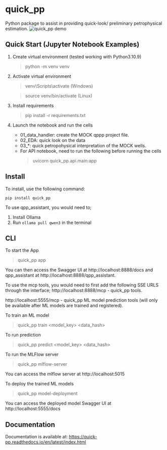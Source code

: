 # quick_pp

Python package to assist in providing quick-look/ preliminary petrophysical estimation.
![quick_pp demo](docs/static/quick_pp_demo.gif)

## Quick Start (Jupyter Notebook Examples)
1. Create virtual environment (tested working with Python3.10.9)
    > python -m venv venv
2. Activate virtual environment
    > venv\Scripts\activate (Windows)

    > source venv/bin/activate (Linux)
3. Install requirements
    > pip install -r requirements.txt

4. Launch the notebook and run the cells
    - 01_data_handler: create the MOCK qppp project file.
    - 02_EDA: quick look on the data
    - 03_*: quick petropohysical interpretation of the MOCK wells.
    - For API notebook, need to run the following before running the cells
        > uvicorn quick_pp.api.main:app

## Install
To install, use the following command:  
  
  `pip install quick_pp`

To use qpp_assistant, you would need to;
1. Install Ollama
2. Run `ollama pull qwen3` in the terminal

## CLI
To start the App 
> quick_pp app

You can then access the Swagger UI at http://localhost:8888/docs and qpp_assistant at http://localhost:8888/qpp_assistant.

To use the mcp tools, you would need to first add the following SSE URLS through the interface;
http://localhost:8888/mcp - quick_pp tools.

http://localhost:5555/mcp - quick_pp ML model prediction tools (will only be available after ML models are trained and registered).


To train an ML model 
> quick_pp train <model_key> <data_hash>

To run prediction
> quick_pp predict <model_key> <data_hash>

To run the MLFlow server 
> quick_pp mlflow-server

You can access the mlflow server at http://localhost:5015

To deploy the trained ML models 
> quick_pp model-deployment

You can access the deployed model Swagger UI at http://localhost:5555/docs

## Documentation
Documentation is available at:
<https://quick-pp.readthedocs.io/en/latest/index.html>
